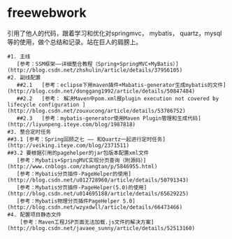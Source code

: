 # freewebwork
引用了他人的代码，跟着学习和优化对springmvc， mybatis， quartz，mysql等的使用，做个总结和记录。站在巨人的肩膀上。

	#1. 主线
	   [参考：SSM框架——详细整合教程（Spring+SpringMVC+MyBatis）](http://blog.csdn.net/zhshulin/article/details/37956105) 
	#2. 副线配置
	   ##2.1   [参考：eclipse下用maven插件+Mabatis-generator生成mybatis的文件](http://blog.csdn.net/donggang1992/article/details/50847484) 
	   ##2.2   [参考： 解决Maven中pom.xml报plugin execution not covered by lifecycle configuration ](http://blog.csdn.net/zouxucong/article/details/53786752)
	   ##2.3   [参考：mybatis-generator使用Maven Plugin管理和生成代码](http://liyunpeng.iteye.com/blog/1987818)
	#3. 整合定时任务
	##3.1 [参考：Spring回顾之七 —— 和Quartz一起进行定时任务](http://veiking.iteye.com/blog/2371511)
	##3.2 要根据引用的pagehelper的jar包版本配置xml文件
	   [参考：Mybatis+SpringMVC实现分页查询（附源码）](http://www.cnblogs.com/zhangtan/p/5846955.html)
	   [参考：Mybatis分页插件-PageHelper的使用](http://blog.csdn.net/u012728960/article/details/50791343)
	   [参考：Mybatis分页插件-PageHelper(5.0)的使用](http://blog.csdn.net/u014695188/article/details/65629225)
	   [参考：Mybatis物理分页插件PageHelper 5.0](http://blog.csdn.net/wzyxdwll/article/details/66473466)
	#4. 配置项目静态文件
        [参考：Maven工程JSP页面无法加载.js文件的解决方案](http://blog.csdn.net/javaee_sunny/article/details/52513160)